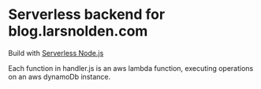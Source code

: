 # Serverless backend for blog.larsnolden.com

Build with [Serverless Node.js](https://github.com/serverless/serverless) 

Each function in handler.js is an aws lambda function, executing operations on an aws dynamoDb instance.
